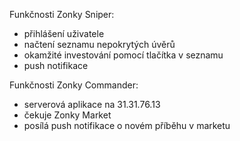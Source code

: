 Funkčnosti Zonky Sniper:

- přihlášení uživatele
- načtení seznamu nepokrytých úvěrů
- okamžité investování pomocí tlačítka v seznamu
- push notifikace

Funkčnosti Zonky Commander:

- serverová aplikace na 31.31.76.13
- čekuje Zonky Market
- posílá push notifikace o novém příběhu v marketu